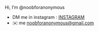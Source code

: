  Hi, I’m @noobforanonymous
 - DM me in instagram : <a href="https://www.instagram.com/regaan.r/">INSTAGRAM</a>
 - ✉️ me noobforanonymous@gmail.com

